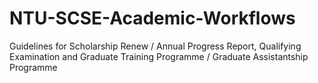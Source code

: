 # NTU-SCSE-Academic-Workflows
Guidelines for Scholarship Renew / Annual Progress Report, Qualifying Examination and Graduate Training Programme / Graduate Assistantship Programme

